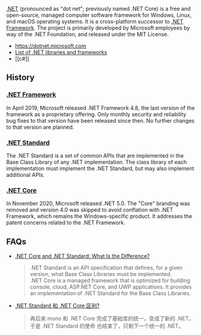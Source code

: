 [.NET](https://en.wikipedia.org/wiki/.NET) (pronounced as "dot net"; previously named .NET Core) 
is a free and open-source, managed computer software framework for Windows, Linux, and macOS operating systems. 
It is a cross-platform successor to [.NET Framework](https://en.wikipedia.org/wiki/.NET_Framework). 
The project is primarily developed by Microsoft employees by way of the .NET Foundation, and released under the MIT License.

- https://dotnet.microsoft.com
- [List of .NET libraries and frameworks](https://en.wikipedia.org/wiki/List_of_.NET_libraries_and_frameworks)
- [[c#]]



## History

### [.NET Framework](https://en.wikipedia.org/wiki/.NET_Framework)
In April 2019, Microsoft released .NET Framework 4.8, the last version of the framework as a proprietary offering. 
Only monthly security and reliability bug fixes to that version have been released since then. 
No further changes to that version are planned.

### [.NET Standard](https://en.wikipedia.org/wiki/List_of_.NET_libraries_and_frameworks#.NET_Standard)
The .NET Standard is a set of common APIs that are implemented in the Base Class Library of any .NET implementation. 
The class library of each implementation must implement the .NET Standard, but may also implement additional APIs. 

### [.NET Core](https://en.wikipedia.org/wiki/.NET_Core)
In November 2020, Microsoft released .NET 5.0. 
The "Core" branding was removed and version 4.0 was skipped to avoid conflation with .NET Framework, which remains the Windows-specific product. 
It addresses the patent concerns related to the .NET Framework.



## FAQs
- [.NET Core and .NET Standard: What Is the Difference?](https://www.infoq.com/news/2017/10/dotnet-core-standard-difference/)
  > .NET Standard is an API specification that defines, for a given version, what Base Class Libraries must be implemented.  
  > .NET Core is a managed framework that is optimized for building console, cloud, ASP.NET Core, and UWP applications. It provides an implementation of .NET Standard for the Base Class Libraries.
- [.NET Standard 和 .NET Core 区别?](https://www.zhihu.com/question/64030110/answer/2429704845)
  > 再后来 mono 和 .NET Core 完成了基础库的统一，变成了新的 .NET，于是 .NET Standard 的使命 也结束了，只剩下一个统一的 .NET。
